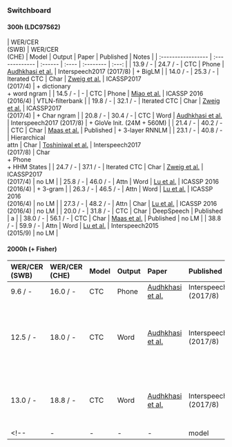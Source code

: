 ### Switchboard
#### 300h (LDC97S62)
| WER/CER <br> (SWB) | WER/CER <br> (CHE) | Model | Output | Paper | Published | Notes |
| :----------------- | :------------- | :------ | :---- | :-------- | :---: |
| 13.9 / - | 24.7 / - | CTC | Phone | [Audhkhasi et al.](http://www.isca-speech.org/archive/Interspeech_2017/pdfs/0546.PDF) | Interspeech2017 (2017/8) | + BigLM |
| 14.0 / - | 25.3 / - | Iterated CTC | Char | [Zweig et al.](https://arxiv.org/abs/1609.05935) | ICASSP2017 <br> (2017/4) | + dictionary <br> + word ngram |
| 14.5 / - | - | CTC | Phone | [Miao et al.](https://www.cs.cmu.edu/~ymiao/pub/icassp2016_ctc.pdf) | ICASSP 2016 <br> (2016/4) | VTLN-filterbank |
| 19.8 / - | 32.1 / - | Iterated CTC | Char | [Zweig et al.](https://arxiv.org/abs/1609.05935) | ICASSP2017 <br> (2017/4) | + Char ngram |
| 20.8 / - | 30.4 / - | CTC | Word | [Audhkhasi et al.](http://www.isca-speech.org/archive/Interspeech_2017/pdfs/0546.PDF) | Interspeech2017 (2017/8) | + GloVe Init. (24M + 560M) |
| 21.4 / - | 40.2 / - | CTC | Char | [Maas et al.](http://deeplearning.stanford.edu/lexfree/lexfree.pdf) | Published | + 3-layer RNNLM |
| 23.1 / - | 40.8 / - | Hierarchical <br> attn | Char | [Toshiniwal et al.](https://arxiv.org/abs/1704.01631) | Interspeech2017 <br> (2017/8) | Char <br> + Phone <br> + HHM States |
| 24.7 / - | 37.1 / - | Iterated CTC | Char | [Zweig et al.](https://arxiv.org/abs/1609.05935) | ICASSP2017 <br> (2017/4) | no LM |
| 25.8 / - | 46.0 / - | Attn | Word | [Lu et al.](http://homepages.inf.ed.ac.uk/llu/pdf/llu_icassp16.pdf) | ICASSP 2016 <br> (2016/4) | + 3-gram |
| 26.3 / - | 46.5 / - | Attn | Word | [Lu et al.](http://homepages.inf.ed.ac.uk/llu/pdf/llu_icassp16.pdf) | ICASSP 2016 <br> (2016/4) | no LM |
| 27.3 / - | 48.2 / - | Attn | Char | [Lu et al.](http://homepages.inf.ed.ac.uk/llu/pdf/llu_icassp16.pdf) | ICASSP 2016 <br> (2016/4) | no LM |
| 20.0 / - | 31.8 / - | CTC | Char | DeepSpeech | Published | a |
| 38.0 / - | 56.1 / - | CTC | Char | [Maas et al.](http://deeplearning.stanford.edu/lexfree/lexfree.pdf) | Published | no LM |
| 38.8 / - | 59.9 / - | Attn | Word | [Lu et al.](http://www.isca-speech.org/archive/interspeech_2015/i15_3249.html) | Interspeech2015 <br> (2015/9) | no LM |
<!-- | - | - | - | - | model | output | Paper | Published | Notes | -->

#### 2000h (+ Fisher)
| WER/CER <br> (SWB) | WER/CER <br> (CHE) | Model | Output | Paper | Published | Notes |
| :----------------- | :----------------- | :---- | :------ | :---- | :-------- | :---: |
| 9.6 / - | 16.0 / - | CTC | Phone | [Audhkhasi et al.](http://www.isca-speech.org/archive/Interspeech_2017/pdfs/0546.PDF) | Interspeech2017 (2017/8) | + BigLM |
| 12.5 / - | 18.0 / - | CTC | Word | [Audhkhasi et al.](http://www.isca-speech.org/archive/Interspeech_2017/pdfs/0546.PDF) | Interspeech2017 (2017/8) | + GloVe Init. (24M + 560M) <br> + BigLM |
| 13.0 / - | 18.8 / - | CTC | Word | [Audhkhasi et al.](http://www.isca-speech.org/archive/Interspeech_2017/pdfs/0546.PDF) | Interspeech2017 (2017/8) | + GloVe Init. (24M + 560M) |
<!-- | - | - | - | - | model | output | Paper | Published | Notes | -->
